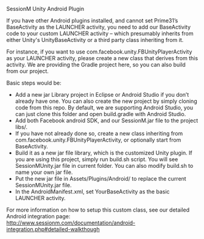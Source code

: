 SessionM Unity Android Plugin

If you have other Android plugins installed, and cannot set Prime31’s BaseActivity as the LAUNCHER activity, you need to add our BaseActivity code to your custom LAUNCHER activity – which presumably inherits from either Unity's UnityBaseActivity or a third party class inheriting from it.

For instance, if you want to use com.facebook.unity.FBUnityPlayerActivity as your LAUNCHER activity, please create a new class that derives from this activity. We are providing the Gradle project here, so you can also build from our project.

Basic steps would be:
- Add a new jar Library project in Eclipse or Android Studio if you don’t already have one. You can also create the new project by simply cloning code from this repo. By default, we are supporting Android Studio, you can just clone this folder and open build.gradle with Android Studio.
- Add both Facebook android SDK, and our SessionM.jar file to the project libs/.
- If you have not already done so, create a new class inheriting from com.facebook.unity.FBUnityPlayerActivity, or optionally start from BaseActivity.
- Build it as a new jar file library, which is the customized Unity plugin. If you are using this project, simply run build.sh script. You will see SessionMUnity.jar file in current folder. You can also modify build.sh to name your own jar file.
- Put the new jar file in Assets/Plugins/Android/ to replace the current SessionMUnity.jar file.
- In the AndroidManifest.xml, set YourBaseActivity as the basic LAUNCHER activity.

For more information on how to setup this custom class, see our detailed Android integration page: http://www.sessionm.com/documentation/android-integration.php#detailed-walkthough
